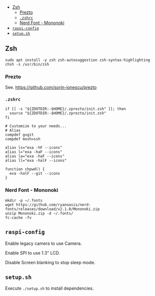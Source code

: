 - [Zsh](#zsh)
  - [Prezto](#prezto)
  - [`.zshrc`](#zshrc)
  - [Nerd Font - Mononoki](#nerd-font---mononoki)
- [`raspi-config`](#raspi-config)
- [`setup.sh`](#setupsh)

## Zsh

```shell
sudo apt install -y zsh zsh-autosuggestion zsh-syntax-highlighting
chsh -s /usr/bin/zsh
```

### Prezto

See. https://github.com/sorin-ionescu/prezto

### `.zshrc`

```.zshrc
if [[ -s "${ZDOTDIR:-$HOME}/.zprezto/init.zsh" ]]; then
  source "${ZDOTDIR:-$HOME}/.zprezto/init.zsh"
fi

# Customize to your needs...
# Alias
compdef g=git
compdef mosh=ssh

alias ls="exa -hF --icons"
alias l="exa -haF --icons"
alias la="exa -haF --icons"
alias ll="exa -halF --icons"

function chpwd() {
  exa -halF --git --icons
}
```

### Nerd Font - Mononoki

```shell
mkdir -p ~/.fonts
wget https://github.com/ryanoasis/nerd-fonts/releases/download/v2.1.0/Mononoki.zip
unzip Mononoki.zip -d ~/.fonts/
fc-cache -fv
```

## `raspi-config`

Enable legacy camera to use Camera.

Enable SPI to use 1.3" LCD.

Disable Screen blanking to stop sleep mode.

## `setup.sh`

Execute `./setup.sh` to install dependencies.
